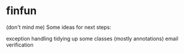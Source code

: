 # finfun

(don't mind me)
Some ideas for next steps:

exception handling
tidying up some classes (mostly annotations)
email verification
